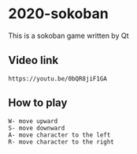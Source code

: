 # 2020-sokoban
This is a sokoban game written by Qt
## Video link
    https://youtu.be/0bQR8jiF1GA

## How to play
    W- move upward
    S- move downward
    A- move character to the left
    R- move character to the right
